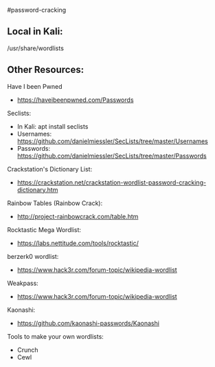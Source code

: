 #password-cracking
## Local in Kali: 

/usr/share/wordlists

## Other Resources:

Have I been Pwned

- https://haveibeenpwned.com/Passwords

Seclists: 

- In Kali: apt install seclists
- Usernames: https://github.com/danielmiessler/SecLists/tree/master/Usernames
- Passwords: https://github.com/danielmiessler/SecLists/tree/master/Passwords

Crackstation's Dictionary List: 

- https://crackstation.net/crackstation-wordlist-password-cracking-dictionary.htm

Rainbow Tables (Rainbow Crack):

- http://project-rainbowcrack.com/table.htm

Rocktastic Mega Wordlist:

- https://labs.nettitude.com/tools/rocktastic/

berzerk0 wordlist: 

- https://www.hack3r.com/forum-topic/wikipedia-wordlist

Weakpass: 

- https://www.hack3r.com/forum-topic/wikipedia-wordlist

Kaonashi: 

- https://github.com/kaonashi-passwords/Kaonashi

Tools to make your own wordlists: 

- Crunch
- Cewl